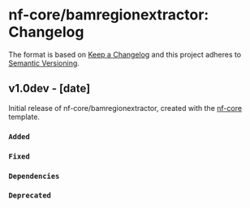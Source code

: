 # nf-core/bamregionextractor: Changelog

The format is based on [Keep a Changelog](https://keepachangelog.com/en/1.0.0/)
and this project adheres to [Semantic Versioning](https://semver.org/spec/v2.0.0.html).

## v1.0dev - [date]

Initial release of nf-core/bamregionextractor, created with the [nf-core](https://nf-co.re/) template.

### `Added`

### `Fixed`

### `Dependencies`

### `Deprecated`
